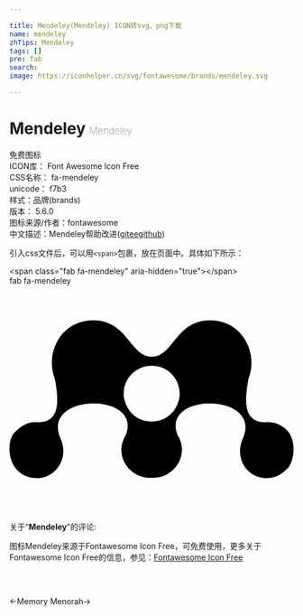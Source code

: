 ```yaml
---

title: Mendeley(Mendeley) ICON转svg、png下载
name: mendeley
zhTips: Mendeley
tags: []
pre: fab
search: 
image: https://iconhelper.cn/svg/fontawesome/brands/mendeley.svg

---
```


# Mendeley  <small style="font-size: 60%;font-weight: 100">Mendeley</small>


<div class="detail-page">
<p>
<span><span class="badge-success badge">免费图标</span> </span>
<br/>
<span>
ICON库：
<span class="badge-secondary badge">Font Awesome Icon Free</span> 
</span>
<br/>
<span>
CSS名称：
<span class="badge-secondary badge">fa-mendeley</span> 
</span>
<br/>
<span>
unicode：
<span class="badge-secondary badge">f7b3</span> 
<copy-btn content='f7b3' btn-title=""></copy-btn>
<copy-btn :content='String.fromCodePoint(parseInt("f7b3", 16))' btn-title="复制U"></copy-btn>
</span><br/><span>样式：<span class="badge-light badge">品牌(brands)</span></span>
<br/>
<span>
版本：
<span class="badge-secondary badge">5.6.0</span> 
</span>
<br/>
<span>图标来源/作者：<span class="badge-light badge">fontawesome</span></span> 
<br/>
<span class="zh-detail">中文描述：<span class="badge-primary badge">Mendeley</span><span class="help-link"><span>帮助改进</span>(<a href="https://gitee.com/liuwave/icon-helper/edit/master/json/fontawesome/brands/mendeley.json" target="_blank" rel="noopener noreferrer">gitee</a><a href="https://github.com/liuwave/icon-helper/edit/master/json/fontawesome/brands/mendeley.json" target="_blank" rel="noopener noreferrer">github</a></span>)</span><br/>
</p>
</div>
<div class="alert alert-dark">
  <i class="fab fa-mendeley fa-xs"></i>
  <i class="fab fa-mendeley fa-sm"></i>
  <i class="fab fa-mendeley fa-lg"></i>
  <i class="fab fa-mendeley fa-2x"></i>
  <i class="fab fa-mendeley fa-3x"></i>
  <i class="fab fa-mendeley fa-5x"></i>
  <i class="fab fa-mendeley fa-7x"></i>
</div>
<div>
  <p>引入css文件后，可以用<code>&lt;span&gt;</code>包裹，放在页面中。具体如下所示：    
  </p>
  <div class="alert alert-primary" style="font-size: 14px">
    &lt;span class="fab fa-mendeley" aria-hidden="true"&gt;&lt;/span&gt;
    <copy-btn content='<span class="fab fa-mendeley" aria-hidden="true"></span>'></copy-btn>
  </div>
  <div class="alert alert-secondary">
    <i class="fab fa-mendeley"
    style="font-size: 24px"
    aria-hidden="true"></i> fab fa-mendeley
    <copy-btn content="fab fa-mendeley" btn-title="复制图标名称"></copy-btn>
  </div>
</div>
<div id="svg" class="svg-wrap">
<svg xmlns="http://www.w3.org/2000/svg" viewBox="0 0 640 512"><path d="M624.6 325.2c-12.3-12.4-29.7-19.2-48.4-17.2-43.3-1-49.7-34.9-37.5-98.8 22.8-57.5-14.9-131.5-87.4-130.8-77.4.7-81.7 82-130.9 82-48.1 0-54-81.3-130.9-82-72.9-.8-110.1 73.3-87.4 130.8 12.2 63.9 5.8 97.8-37.5 98.8-21.2-2.3-37 6.5-53 22.5-19.9 19.7-19.3 94.8 42.6 102.6 47.1 5.9 81.6-42.9 61.2-87.8-47.3-103.7 185.9-106.1 146.5-8.2-.1.1-.2.2-.3.4-26.8 42.8 6.8 97.4 58.8 95.2 52.1 2.1 85.4-52.6 58.8-95.2-.1-.2-.2-.3-.3-.4-39.4-97.9 193.8-95.5 146.5 8.2-4.6 10-6.7 21.3-5.7 33 4.9 53.4 68.7 74.1 104.9 35.2 17.8-14.8 23.1-65.6 0-88.3zm-303.9-19.1h-.6c-43.4 0-62.8-37.5-62.8-62.8 0-34.7 28.2-62.8 62.8-62.8h.6c34.7 0 62.8 28.1 62.8 62.8 0 25-19.2 62.8-62.8 62.8z"/></svg>
</div>
<detail full-name='fa-mendeley'></detail>
<div class="icon-detail__container">
<p>关于“<b>Mendeley</b>”的评论:</p>
</div>
<Vssue title="关于“Mendeley”的评论" />    
<div><p>图标Mendeley来源于Fontawesome Icon Free，可免费使用，更多关于  Fontawesome Icon Free的信息，参见：<a target="_blank" href="https://iconhelper.cn/fontawesome.html">Fontawesome Icon Free</a>
</p></div>

<div style="padding:2rem 0 " class="page-nav"><p class="inner"><span class="prev">←<router-link to="/icon/solid/memory.html">Memory</router-link></span> <span class="next"><router-link to="/icon/solid/menorah.html">Menorah</router-link>→</span></p></div>
